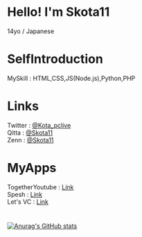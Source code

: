 # Hello! I'm Skota11
14yo / Japanese
# SelfIntroduction
MySkill : HTML,CSS,JS(Node.js),Python,PHP
# Links
Twitter : [@Kota_pclive](https://twitter.com/Kota_pclive)  
Qitta : [@Skota11](https://qiita.com/Skota11)  
Zenn : [@Skota11](https://zenn.dev/skota11)  
# MyApps
TogetherYoutube : [Link](https://togetheryoutube.skota11.repl.co/)  
Spesh : [Link](https://spesh.skota11.com)  
Let's VC : [Link](https://vc.skota11.repl.co/)  
# 
[![Anurag's GitHub stats](https://github-readme-stats.vercel.app/api?username=Skota11)](https://github.com/Skota11/Skota11)
